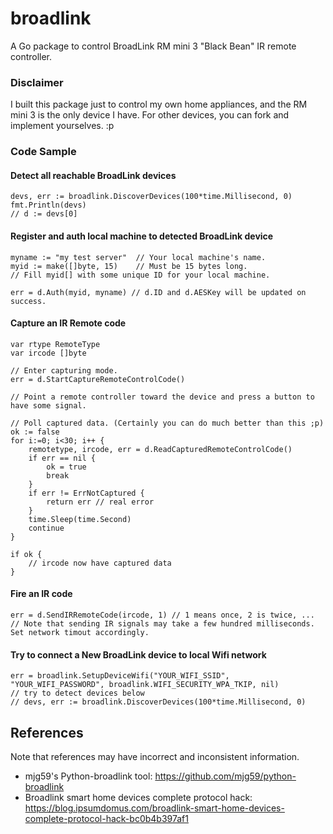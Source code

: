 # broadlink
A Go package to control BroadLink RM mini 3 "Black Bean" IR remote controller.


### Disclaimer
I built this package just to control my own home appliances, and the RM mini 3 is the only device I have. For other devices, you can fork and implement yourselves. :p


### Code Sample

#### Detect all reachable BroadLink devices 
```golang
devs, err := broadlink.DiscoverDevices(100*time.Millisecond, 0)
fmt.Println(devs)
// d := devs[0]
```

#### Register and auth local machine to detected BroadLink device
```golang
myname := "my test server"  // Your local machine's name.
myid := make([]byte, 15)    // Must be 15 bytes long.
// Fill myid[] with some unique ID for your local machine.

err = d.Auth(myid, myname) // d.ID and d.AESKey will be updated on success.
```

#### Capture an IR Remote code
```golang
var rtype RemoteType
var ircode []byte

// Enter capturing mode.
err = d.StartCaptureRemoteControlCode()

// Point a remote controller toward the device and press a button to have some signal.

// Poll captured data. (Certainly you can do much better than this ;p)
ok := false
for i:=0; i<30; i++ {
	remotetype, ircode, err = d.ReadCapturedRemoteControlCode()
	if err == nil {
		ok = true
		break
	}
	if err != ErrNotCaptured {
		return err // real error
	}
	time.Sleep(time.Second)
	continue
}

if ok {
	// ircode now have captured data
}
```

#### Fire an IR code
```golang
err = d.SendIRRemoteCode(ircode, 1)	// 1 means once, 2 is twice, ...
// Note that sending IR signals may take a few hundred milliseconds. Set network timout accordingly.
```


#### Try to connect a New BroadLink device to local Wifi network
```golang
err = broadlink.SetupDeviceWifi("YOUR_WIFI_SSID", "YOUR_WIFI_PASSWORD", broadlink.WIFI_SECURITY_WPA_TKIP, nil)
// try to detect devices below
// devs, err := broadlink.DiscoverDevices(100*time.Millisecond, 0)
```


References
----------

Note that references may have incorrect and inconsistent information.

- mjg59's Python-broadlink tool: https://github.com/mjg59/python-broadlink
- Broadlink smart home devices complete protocol hack: https://blog.ipsumdomus.com/broadlink-smart-home-devices-complete-protocol-hack-bc0b4b397af1



